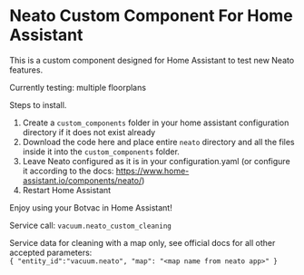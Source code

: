 # Neato Custom Component For Home Assistant

This is a custom component designed for Home Assistant to test new Neato features.

Currently testing: multiple floorplans

Steps to install.

1. Create a `custom_components` folder in your home assistant configuration directory if it does not exist already
2. Download the code here and place entire `neato` directory and all the files inside it into the `custom_components` folder.
3. Leave Neato configured as it is in your configuration.yaml (or configure it according to the docs: https://www.home-assistant.io/components/neato/)
4. Restart Home Assistant

Enjoy using your Botvac in Home Assistant!

Service call: `vacuum.neato_custom_cleaning`

Service data for cleaning with a map only, see official docs for all other accepted parameters:  
`
{
"entity_id":"vacuum.neato",
"map": "<map name from neato app>"
}
`
